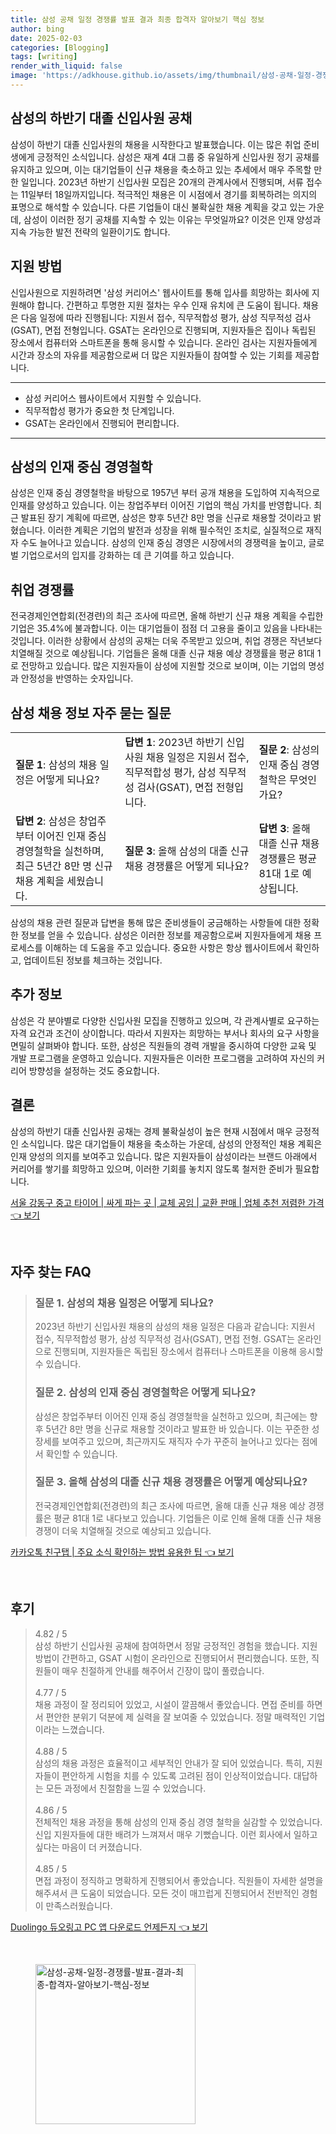 ```yaml
---
title: 삼성 공채 일정 경쟁률 발표 결과 최종 합격자 알아보기 핵심 정보
author: bing
date: 2025-02-03
categories: [Blogging]
tags: [writing]
render_with_liquid: false
image: 'https://adkhouse.github.io/assets/img/thumbnail/삼성-공채-일정-경쟁률-발표-결과-최종-합격자-알아보기-핵심-정보.webp'
---
```



<h2 id='삼성의 하반기 대졸 신입사원 공채'>삼성의 하반기 대졸 신입사원 공채</h2>

<p>삼성이 하반기 대졸 신입사원의 채용을 시작한다고 발표했습니다. 이는 많은 취업 준비생에게 긍정적인 소식입니다. 삼성은 재계 4대 그룹 중 유일하게 신입사원 정기 공채를 유지하고 있으며, 이는 대기업들이 신규 채용을 축소하고 있는 추세에서 매우 주목할 만한 일입니다. 2023년 하반기 신입사원 모집은 20개의 관계사에서 진행되며, 서류 접수는 11일부터 18일까지입니다. 적극적인 채용은 이 시점에서 경기를 회복하려는 의지의 표명으로 해석할 수 있습니다. 다른 기업들이 대신 불확실한 채용 계획을 갖고 있는 가운데, 삼성이 이러한 정기 공채를 지속할 수 있는 이유는 무엇일까요? 이것은 인재 양성과 지속 가능한 발전 전략의 일환이기도 합니다.</p>

<h2 id='지원 방법'>지원 방법</h2>

<p>신입사원으로 지원하려면 '삼성 커리어스' 웹사이트를 통해 입사를 희망하는 회사에 지원해야 합니다. 간편하고 투명한 지원 절차는 우수 인재 유치에 큰 도움이 됩니다. 채용은 다음 일정에 따라 진행됩니다: 지원서 접수, 직무적합성 평가, 삼성 직무적성 검사(GSAT), 면접 전형입니다. GSAT는 온라인으로 진행되며, 지원자들은 집이나 독립된 장소에서 컴퓨터와 스마트폰을 통해 응시할 수 있습니다. 온라인 검사는 지원자들에게 시간과 장소의 자유를 제공함으로써 더 많은 지원자들이 참여할 수 있는 기회를 제공합니다.</p>

<hr />

<ul>
    <li>삼성 커리어스 웹사이트에서 지원할 수 있습니다.</li>
    <li>직무적합성 평가가 중요한 첫 단계입니다.</li>
    <li>GSAT는 온라인에서 진행되어 편리합니다.</li>
</ul>

<hr />

<h2 id='삼성의 인재 중심 경영철학'>삼성의 인재 중심 경영철학</h2>

<p>삼성은 인재 중심 경영철학을 바탕으로 1957년 부터 공개 채용을 도입하여 지속적으로 인재를 양성하고 있습니다. 이는 창업주부터 이어진 기업의 핵심 가치를 반영합니다. 최근 발표된 장기 계획에 따르면, 삼성은 향후 5년간 8만 명을 신규로 채용할 것이라고 밝혔습니다. 이러한 계획은 기업의 발전과 성장을 위해 필수적인 조치로, 실질적으로 재직자 수도 늘어나고 있습니다. 삼성의 인재 중심 경영은 시장에서의 경쟁력을 높이고, 글로벌 기업으로서의 입지를 강화하는 데 큰 기여를 하고 있습니다.</p>

<h2 id='취업 경쟁률'>취업 경쟁률</h2>

<p>전국경제인연합회(전경련)의 최근 조사에 따르면, 올해 하반기 신규 채용 계획을 수립한 기업은 35.4%에 불과합니다. 이는 대기업들이 점점 더 고용을 줄이고 있음을 나타내는 것입니다. 이러한 상황에서 삼성의 공채는 더욱 주목받고 있으며, 취업 경쟁은 작년보다 치열해질 것으로 예상됩니다. 기업들은 올해 대졸 신규 채용 예상 경쟁률을 평균 81대 1로 전망하고 있습니다. 많은 지원자들이 삼성에 지원할 것으로 보이며, 이는 기업의 명성과 안정성을 반영하는 숫자입니다.</p>

<h2 id='삼성 채용 정보 자주 묻는 질문'>삼성 채용 정보 자주 묻는 질문</h2>

<table>
    <tr>
        <td><b>질문 1</b>: 삼성의 채용 일정은 어떻게 되나요?</td>
        <td><b>답변 1</b>: 2023년 하반기 신입사원 채용 일정은 지원서 접수, 직무적합성 평가, 삼성 직무적성 검사(GSAT), 면접 전형입니다.</td>
        <td><b>질문 2</b>: 삼성의 인재 중심 경영철학은 무엇인가요?</td>
    </tr>
    <tr>
        <td><b>답변 2</b>: 삼성은 창업주부터 이어진 인재 중심 경영철학을 실천하며, 최근 5년간 8만 명 신규 채용 계획을 세웠습니다.</td>
        <td><b>질문 3</b>: 올해 삼성의 대졸 신규 채용 경쟁률은 어떻게 되나요?</td>
        <td><b>답변 3</b>: 올해 대졸 신규 채용 경쟁률은 평균 81대 1로 예상됩니다.</td>
    </tr>
</table>

<p>삼성의 채용 관련 질문과 답변을 통해 많은 준비생들이 궁금해하는 사항들에 대한 정확한 정보를 얻을 수 있습니다. 삼성은 이러한 정보를 제공함으로써 지원자들에게 채용 프로세스를 이해하는 데 도움을 주고 있습니다. 중요한 사항은 항상 웹사이트에서 확인하고, 업데이트된 정보를 체크하는 것입니다.</p>

<h2 id='추가 정보'>추가 정보</h2>

<p>삼성은 각 분야별로 다양한 신입사원 모집을 진행하고 있으며, 각 관계사별로 요구하는 자격 요건과 조건이 상이합니다. 따라서 지원자는 희망하는 부서나 회사의 요구 사항을 면밀히 살펴봐야 합니다. 또한, 삼성은 직원들의 경력 개발을 중시하여 다양한 교육 및 개발 프로그램을 운영하고 있습니다. 지원자들은 이러한 프로그램을 고려하여 자신의 커리어 방향성을 설정하는 것도 중요합니다.</p>

<h2 id='결론'>결론</h2>

<p>삼성의 하반기 대졸 신입사원 공채는 경제 불확실성이 높은 현재 시점에서 매우 긍정적인 소식입니다. 많은 대기업들이 채용을 축소하는 가운데, 삼성의 안정적인 채용 계획은 인재 양성의 의지를 보여주고 있습니다. 많은 지원자들이 삼성이라는 브랜드 아래에서 커리어를 쌓기를 희망하고 있으며, 이러한 기회를 놓치지 않도록 철저한 준비가 필요합니다.</p>


<p><a class="click-button" title="서울 강동구 중고 타이어 | 싸게 파는 곳 | 교체 공임 | 교환 판매 | 업체 추천 저렴한 가격" href="https://adkhouse.github.io/posts/%EC%84%9C%EC%9A%B8-%EA%B0%95%EB%8F%99%EA%B5%AC-%EC%A4%91%EA%B3%A0-%ED%83%80%EC%9D%B4%EC%96%B4-%EC%8B%B8%EA%B2%8C-%ED%8C%8C%EB%8A%94-%EA%B3%B3-%EA%B5%90%EC%B2%B4-%EA%B3%B5%EC%9E%84-%EA%B5%90%ED%99%98-%ED%8C%90%EB%A7%A4-%EC%97%85%EC%B2%B4-%EC%B6%94%EC%B2%9C-%EC%A0%80%EB%A0%B4%ED%95%9C-%EA%B0%80%EA%B2%A9/" rel="dofollow">서울 강동구 중고 타이어 | 싸게 파는 곳 | 교체 공임 | 교환 판매 | 업체 추천 저렴한 가격 👈 보기</a></p><br>
<h2 id='자주_찾는_FAQ'>자주 찾는 FAQ</h2>
<div itemscope="" itemtype="https://schema.org/FAQPage"> 
<blockquote> 
<div itemscope="" itemprop="mainEntity" itemtype="https://schema.org/Question"> 
<h3 itemprop="name">질문 1. 삼성의 채용 일정은 어떻게 되나요?</h3> 
<div itemscope="" itemprop="acceptedAnswer" itemtype="https://schema.org/Answer"> 
<span itemprop="text"> 
<p>2023년 하반기 신입사원 채용의 삼성의 채용 일정은 다음과 같습니다: 지원서 접수, 직무적합성 평가, 삼성 직무적성 검사(GSAT), 면접 전형. GSAT는 온라인으로 진행되며, 지원자들은 독립된 장소에서 컴퓨터나 스마트폰을 이용해 응시할 수 있습니다.</p> 
</span> 
</div> 
</div> 

<div itemscope="" itemprop="mainEntity" itemtype="https://schema.org/Question"> 
<h3 itemprop="name">질문 2. 삼성의 인재 중심 경영철학은 어떻게 되나요?</h3> 
<div itemscope="" itemprop="acceptedAnswer" itemtype="https://schema.org/Answer"> 
<span itemprop="text"> 
<p>삼성은 창업주부터 이어진 인재 중심 경영철학을 실천하고 있으며, 최근에는 향후 5년간 8만 명을 신규로 채용할 것이라고 발표한 바 있습니다. 이는 꾸준한 성장세를 보여주고 있으며, 최근까지도 재직자 수가 꾸준히 늘어나고 있다는 점에서 확인할 수 있습니다.</p> 
</span> 
</div> 
</div> 

<div itemscope="" itemprop="mainEntity" itemtype="https://schema.org/Question"> 
<h3 itemprop="name">질문 3. 올해 삼성의 대졸 신규 채용 경쟁률은 어떻게 예상되나요?</h3> 
<div itemscope="" itemprop="acceptedAnswer" itemtype="https://schema.org/Answer"> 
<span itemprop="text"> 
<p>전국경제인연합회(전경련)의 최근 조사에 따르면, 올해 대졸 신규 채용 예상 경쟁률은 평균 81대 1로 내다보고 있습니다. 기업들은 이로 인해 올해 대졸 신규 채용 경쟁이 더욱 치열해질 것으로 예상되고 있습니다.</p> 
</span> 
</div> 
</div> 
</blockquote> 
</div>
<p><a class="click-button" title="카카오톡 친구탭 | 주요 소식 확인하는 방법 유용한 팁" href="https://adkhouse.github.io/posts/%EC%B9%B4%EC%B9%B4%EC%98%A4%ED%86%A1-%EC%B9%9C%EA%B5%AC%ED%83%AD-%EC%A3%BC%EC%9A%94-%EC%86%8C%EC%8B%9D-%ED%99%95%EC%9D%B8%ED%95%98%EB%8A%94-%EB%B0%A9%EB%B2%95-%EC%9C%A0%EC%9A%A9%ED%95%9C-%ED%8C%81/" rel="dofollow">카카오톡 친구탭 | 주요 소식 확인하는 방법 유용한 팁 👈 보기</a></p><br>
<h2 id='후기'>후기</h2>
<div itemscope itemtype="https://schema.org/Product">
  <blockquote>
  <div itemprop="review" itemscope itemtype="https://schema.org/Review">
      <div itemprop="reviewRating" itemscope itemtype="https://schema.org/Rating"> <span itemprop="ratingValue">4.82</span> / <span itemprop="bestRating">5</span> </div>
      <span itemprop="reviewBody">삼성 하반기 신입사원 공채에 참여하면서 정말 긍정적인 경험을 했습니다. 지원 방법이 간편하고, GSAT 시험이 온라인으로 진행되어서 편리했습니다. 또한, 직원들이 매우 친절하게 안내를 해주어서 긴장이 많이 풀렸습니다.</span>
  </div>
  <br>
  <div itemprop="review" itemscope itemtype="https://schema.org/Review">
      <div itemprop="reviewRating" itemscope itemtype="https://schema.org/Rating"> <span itemprop="ratingValue">4.77</span> / <span itemprop="bestRating">5</span> </div>
      <span itemprop="reviewBody">채용 과정이 잘 정리되어 있었고, 시설이 깔끔해서 좋았습니다. 면접 준비를 하면서 편안한 분위기 덕분에 제 실력을 잘 보여줄 수 있었습니다. 정말 매력적인 기업이라는 느꼈습니다.</span>
  </div>
  <br>
  <div itemprop="review" itemscope itemtype="https://schema.org/Review">
      <div itemprop="reviewRating" itemscope itemtype="https://schema.org/Rating"> <span itemprop="ratingValue">4.88</span> / <span itemprop="bestRating">5</span> </div>
      <span itemprop="reviewBody">삼성의 채용 과정은 효율적이고 세부적인 안내가 잘 되어 있었습니다. 특히, 지원자들이 편안하게 시험을 치를 수 있도록 고려된 점이 인상적이었습니다. 대답하는 모든 과정에서 친절함을 느낄 수 있었습니다.</span>
  </div>
  <br>
  <div itemprop="review" itemscope itemtype="https://schema.org/Review">
      <div itemprop="reviewRating" itemscope itemtype="https://schema.org/Rating"> <span itemprop="ratingValue">4.86</span> / <span itemprop="bestRating">5</span> </div>
      <span itemprop="reviewBody">전체적인 채용 과정을 통해 삼성의 인재 중심 경영 철학을 실감할 수 있었습니다. 신입 지원자들에 대한 배려가 느껴져서 매우 기뻤습니다. 이런 회사에서 일하고 싶다는 마음이 더 커졌습니다.</span>
  </div>
  <br>
  <div itemprop="review" itemscope itemtype="https://schema.org/Review">
      <div itemprop="reviewRating" itemscope itemtype="https://schema.org/Rating"> <span itemprop="ratingValue">4.85</span> / <span itemprop="bestRating">5</span> </div>
      <span itemprop="reviewBody">면접 과정이 정직하고 명확하게 진행되어서 좋았습니다. 직원들이 자세한 설명을 해주셔서 큰 도움이 되었습니다. 모든 것이 매끄럽게 진행되어서 전반적인 경험이 만족스러웠습니다.</span>
  </div>
  </blockquote>
</div>
<p><a class="click-button" title="Duolingo 듀오링고 PC 앱 다운로드 언제든지" href="https://adkhouse.github.io/posts/Duolingo-%EB%93%80%EC%98%A4%EB%A7%81%EA%B3%A0-PC-%EC%95%B1-%EB%8B%A4%EC%9A%B4%EB%A1%9C%EB%93%9C-%EC%96%B8%EC%A0%9C%EB%93%A0%EC%A7%80/" rel="dofollow">Duolingo 듀오링고 PC 앱 다운로드 언제든지 👈 보기</a></p><br>
<figure class="image"><img src="https://adkhouse.github.io/assets/img/thumbnail/삼성-공채-일정-경쟁률-발표-결과-최종-합격자-알아보기-핵심-정보.webp" alt="삼성-공채-일정-경쟁률-발표-결과-최종-합격자-알아보기-핵심-정보" width="256" height="256"></figure>